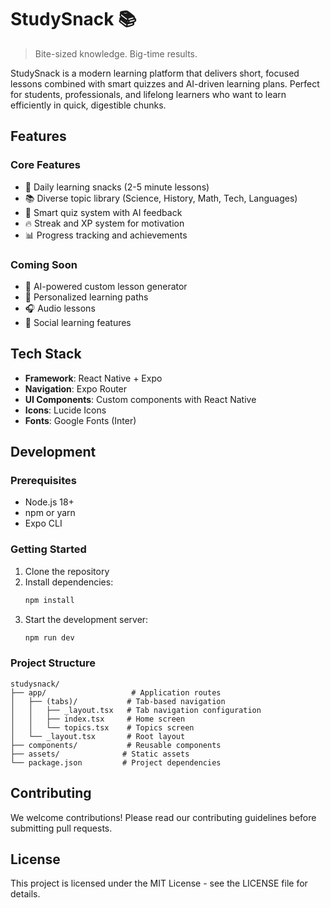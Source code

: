 # StudySnack 📚

> Bite-sized knowledge. Big-time results.

StudySnack is a modern learning platform that delivers short, focused lessons combined with smart quizzes and AI-driven learning plans. Perfect for students, professionals, and lifelong learners who want to learn efficiently in quick, digestible chunks.

## Features

### Core Features
- 📱 Daily learning snacks (2-5 minute lessons)
- 📚 Diverse topic library (Science, History, Math, Tech, Languages)
- 🧠 Smart quiz system with AI feedback
- 🔥 Streak and XP system for motivation
- 📊 Progress tracking and achievements

### Coming Soon
- 🤖 AI-powered custom lesson generator
- 🎯 Personalized learning paths
- 🎧 Audio lessons
- 👥 Social learning features

## Tech Stack

- **Framework**: React Native + Expo
- **Navigation**: Expo Router
- **UI Components**: Custom components with React Native
- **Icons**: Lucide Icons
- **Fonts**: Google Fonts (Inter)

## Development

### Prerequisites

- Node.js 18+
- npm or yarn
- Expo CLI

### Getting Started

1. Clone the repository
2. Install dependencies:
   ```bash
   npm install
   ```
3. Start the development server:
   ```bash
   npm run dev
   ```

### Project Structure

```
studysnack/
├── app/                   # Application routes
│   ├── (tabs)/           # Tab-based navigation
│   │   ├── _layout.tsx   # Tab navigation configuration
│   │   ├── index.tsx     # Home screen
│   │   └── topics.tsx    # Topics screen
│   └── _layout.tsx       # Root layout
├── components/           # Reusable components
├── assets/              # Static assets
└── package.json         # Project dependencies
```

## Contributing

We welcome contributions! Please read our contributing guidelines before submitting pull requests.

## License

This project is licensed under the MIT License - see the LICENSE file for details.